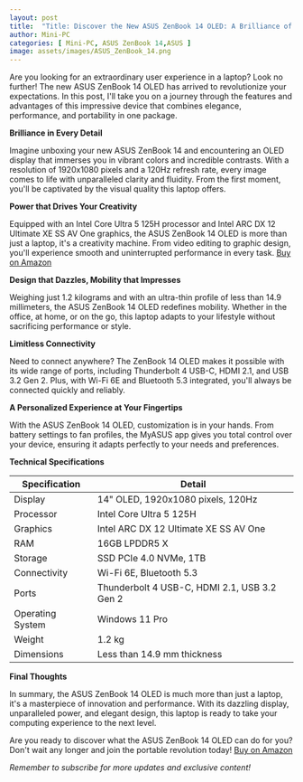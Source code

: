 ```yaml
---
layout: post
title:  "Title: Discover the New ASUS ZenBook 14 OLED: A Brilliance of Innovation in the Palm of Your Hand"
author: Mini-PC
categories: [ Mini-PC, ASUS ZenBook 14,ASUS ]
image: assets/images/ASUS_ZenBook_14.png
---
```


Are you looking for an extraordinary user experience in a laptop? Look no further! The new ASUS ZenBook 14 OLED has arrived to revolutionize your expectations. In this post, I'll take you on a journey through the features and advantages of this impressive device that combines elegance, performance, and portability in one package.

**Brilliance in Every Detail**

Imagine unboxing your new ASUS ZenBook 14 and encountering an OLED display that immerses you in vibrant colors and incredible contrasts. With a resolution of 1920x1080 pixels and a 120Hz refresh rate, every image comes to life with unparalleled clarity and fluidity. From the first moment, you'll be captivated by the visual quality this laptop offers.

**Power that Drives Your Creativity**

Equipped with an Intel Core Ultra 5 125H processor and Intel ARC DX 12 Ultimate XE SS AV One graphics, the ASUS ZenBook 14 OLED is more than just a laptop, it's a creativity machine. From video editing to graphic design, you'll experience smooth and uninterrupted performance in every task. [Buy on Amazon](https://geni.us/EkGNe)

**Design that Dazzles, Mobility that Impresses**

Weighing just 1.2 kilograms and with an ultra-thin profile of less than 14.9 millimeters, the ASUS ZenBook 14 OLED redefines mobility. Whether in the office, at home, or on the go, this laptop adapts to your lifestyle without sacrificing performance or style.

**Limitless Connectivity**

Need to connect anywhere? The ZenBook 14 OLED makes it possible with its wide range of ports, including Thunderbolt 4 USB-C, HDMI 2.1, and USB 3.2 Gen 2. Plus, with Wi-Fi 6E and Bluetooth 5.3 integrated, you'll always be connected quickly and reliably.

**A Personalized Experience at Your Fingertips**

With the ASUS ZenBook 14 OLED, customization is in your hands. From battery settings to fan profiles, the MyASUS app gives you total control over your device, ensuring it adapts perfectly to your needs and preferences.

**Technical Specifications**

| Specification     | Detail                                       |
|-------------------|----------------------------------------------|
| Display           | 14" OLED, 1920x1080 pixels, 120Hz           |
| Processor         | Intel Core Ultra 5 125H                     |
| Graphics          | Intel ARC DX 12 Ultimate XE SS AV One       |
| RAM               | 16GB LPDDR5 X                                |
| Storage           | SSD PCIe 4.0 NVMe, 1TB                       |
| Connectivity      | Wi-Fi 6E, Bluetooth 5.3                      |
| Ports             | Thunderbolt 4 USB-C, HDMI 2.1, USB 3.2 Gen 2 |
| Operating System  | Windows 11 Pro                               |
| Weight            | 1.2 kg                                       |
| Dimensions        | Less than 14.9 mm thickness                  |

**Final Thoughts**

In summary, the ASUS ZenBook 14 OLED is much more than just a laptop, it's a masterpiece of innovation and performance. With its dazzling display, unparalleled power, and elegant design, this laptop is ready to take your computing experience to the next level.

Are you ready to discover what the ASUS ZenBook 14 OLED can do for you? Don't wait any longer and join the portable revolution today! [Buy on Amazon](https://geni.us/EkGNe)

*Remember to subscribe for more updates and exclusive content!*














